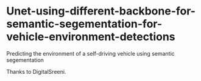 # Unet-using-different-backbone-for-semantic-segementation-for-vehicle-environment-detections
Predicting the environment of a self-driving vehicle using semantic segementation




Thanks to DigitalSreeni.
